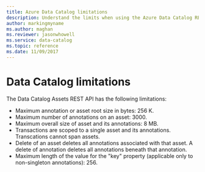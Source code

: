 ```yaml
---
title: Azure Data Catalog limitations
description: Understand the limits when using the Azure Data Catalog REST API.
author: markingmyname
ms.author: maghan
ms.reviewer: jasonwhowell
ms.service: data-catalog
ms.topic: reference
ms.date: 11/09/2017
---
```


# Data Catalog limitations

The Data Catalog Assets REST API has the following limitations:  
  
- Maximum annotation or asset root size in bytes: 256 K.  
- Maximum number of annotations on an asset: 3000.  
- Maximum overall size of asset and its annotations: 8 MB.  
- Transactions are scoped to a single asset and its annotations. Transcations cannot span assets.  
- Delete of an asset deletes all annotations associated with that asset. A delete of annotation deletes all annotations beneath that annotation.  
- Maximum length of the value for the "key" property (applicable only to non-singleton annotations): 256.